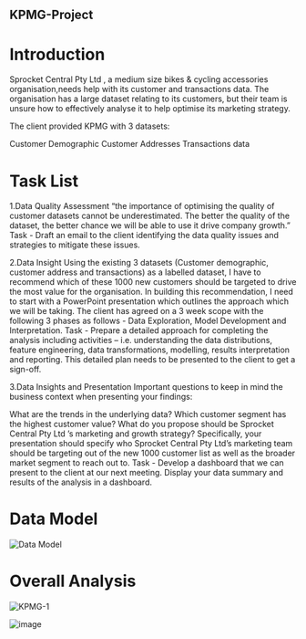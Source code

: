 ## KPMG-Project

# Introduction
Sprocket Central Pty Ltd , a medium size bikes & cycling accessories organisation,needs help with its customer and transactions data.
The organisation has a large dataset relating to its customers, but their team is unsure how to effectively analyse it to help optimise its marketing strategy.

The client provided KPMG with 3 datasets:

Customer Demographic
Customer Addresses
Transactions data

# Task List
1.Data Quality Assessment
“the importance of optimising the quality of customer datasets cannot be underestimated. The better the quality of the dataset, the better chance we will be able to use it drive company growth.”
Task - Draft an email to the client identifying the data quality issues and strategies to mitigate these issues.

2.Data Insight
Using the existing 3 datasets (Customer demographic, customer address and transactions) as a labelled dataset, I have to recommend which of these 1000 new customers should be targeted to drive the most value for the organisation.
In building this recommendation, I need to start with a PowerPoint presentation which outlines the approach which we will be taking. The client has agreed on a 3 week scope with the following 3 phases as follows - Data Exploration, Model Development and Interpretation.
Task - Prepare a detailed approach for completing the analysis including activities – i.e. understanding the data distributions, feature engineering, data transformations, modelling, results interpretation and reporting. This detailed plan needs to be presented to the client to get a sign-off.

3.Data Insights and Presentation
Important questions to keep in mind the business context when presenting your findings:

What are the trends in the underlying data?
Which customer segment has the highest customer value?
What do you propose should be Sprocket Central Pty Ltd ’s marketing and growth strategy?
Specifically, your presentation should specify who Sprocket Central Pty Ltd’s marketing team should be targeting out of the new 1000 customer list as well as the broader market segment to reach out to.
Task - Develop a dashboard that we can present to the client at our next meeting. Display your data summary and results of the analysis in a dashboard.

# Data Model

![Data Model](https://github.com/Veenitpathe/KPMG-Project/assets/128510226/7f1be9b2-0d86-433f-8c1a-6b3a11debee0)

# Overall Analysis

![KPMG-1](https://github.com/Veenitpathe/KPMG-Project/assets/128510226/3b401492-52a9-4948-9bb4-67bbc97fe3df)

![image](https://github.com/Veenitpathe/KPMG-Project/assets/128510226/a93f25b5-58d8-4a2b-b819-823050a37f65)


